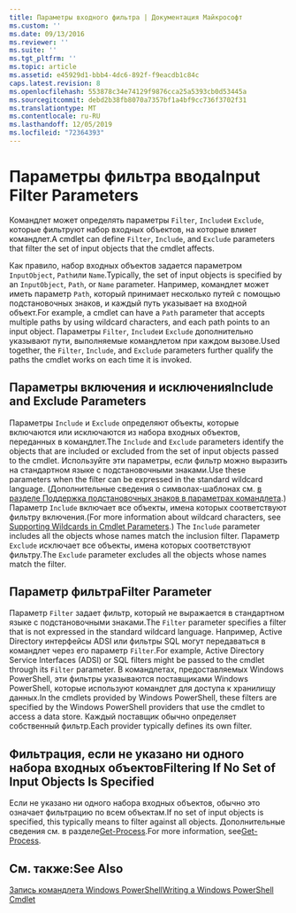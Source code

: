 ```yaml
---
title: Параметры входного фильтра | Документация Майкрософт
ms.custom: ''
ms.date: 09/13/2016
ms.reviewer: ''
ms.suite: ''
ms.tgt_pltfrm: ''
ms.topic: article
ms.assetid: e45929d1-bbb4-4dc6-892f-f9eacdb1c84c
caps.latest.revision: 8
ms.openlocfilehash: 553878c34e74129f9876cca25a5393cb0d53445a
ms.sourcegitcommit: debd2b38fb8070a7357bf1a4bf9cc736f3702f31
ms.translationtype: MT
ms.contentlocale: ru-RU
ms.lasthandoff: 12/05/2019
ms.locfileid: "72364393"
---
```

# <a name="input-filter-parameters"></a><span data-ttu-id="0f06e-102">Параметры фильтра ввода</span><span class="sxs-lookup"><span data-stu-id="0f06e-102">Input Filter Parameters</span></span>

<span data-ttu-id="0f06e-103">Командлет может определять параметры `Filter`, `Include`и `Exclude`, которые фильтруют набор входных объектов, на которые влияет командлет.</span><span class="sxs-lookup"><span data-stu-id="0f06e-103">A cmdlet can define `Filter`, `Include`, and `Exclude` parameters that filter the set of input objects that the cmdlet affects.</span></span>

<span data-ttu-id="0f06e-104">Как правило, набор входных объектов задается параметром `InputObject`, `Path`или `Name`.</span><span class="sxs-lookup"><span data-stu-id="0f06e-104">Typically, the set of input objects is specified by an `InputObject`, `Path`, or `Name` parameter.</span></span> <span data-ttu-id="0f06e-105">Например, командлет может иметь параметр `Path`, который принимает несколько путей с помощью подстановочных знаков, и каждый путь указывает на входной объект.</span><span class="sxs-lookup"><span data-stu-id="0f06e-105">For example, a cmdlet can have a `Path` parameter that accepts multiple paths by using wildcard characters, and each path points to an input object.</span></span> <span data-ttu-id="0f06e-106">Параметры `Filter`, `Include`и `Exclude` дополнительно указывают пути, выполняемые командлетом при каждом вызове.</span><span class="sxs-lookup"><span data-stu-id="0f06e-106">Used together, the `Filter`, `Include`, and `Exclude` parameters further qualify the paths the cmdlet works on each time it is invoked.</span></span>

## <a name="include-and-exclude-parameters"></a><span data-ttu-id="0f06e-107">Параметры включения и исключения</span><span class="sxs-lookup"><span data-stu-id="0f06e-107">Include and Exclude Parameters</span></span>

<span data-ttu-id="0f06e-108">Параметры `Include` и `Exclude` определяют объекты, которые включаются или исключаются из набора входных объектов, переданных в командлет.</span><span class="sxs-lookup"><span data-stu-id="0f06e-108">The `Include` and `Exclude` parameters identify the objects that are included or excluded from the set of input objects passed to the cmdlet.</span></span> <span data-ttu-id="0f06e-109">Используйте эти параметры, если фильтр можно выразить на стандартном языке с подстановочными знаками.</span><span class="sxs-lookup"><span data-stu-id="0f06e-109">Use these parameters when the filter can be expressed in the standard wildcard language.</span></span> <span data-ttu-id="0f06e-110">(Дополнительные сведения о символах-шаблонах см. [в разделе Поддержка подстановочных знаков в параметрах командлета](./supporting-wildcard-characters-in-cmdlet-parameters.md).) Параметр `Include` включает все объекты, имена которых соответствуют фильтру включения.</span><span class="sxs-lookup"><span data-stu-id="0f06e-110">(For more information about wildcard characters, see [Supporting Wildcards in Cmdlet Parameters](./supporting-wildcard-characters-in-cmdlet-parameters.md).) The `Include` parameter includes all the objects whose names match the inclusion filter.</span></span> <span data-ttu-id="0f06e-111">Параметр `Exclude` исключает все объекты, имена которых соответствуют фильтру.</span><span class="sxs-lookup"><span data-stu-id="0f06e-111">The `Exclude` parameter excludes all the objects whose names match the filter.</span></span>

## <a name="filter-parameter"></a><span data-ttu-id="0f06e-112">Параметр фильтра</span><span class="sxs-lookup"><span data-stu-id="0f06e-112">Filter Parameter</span></span>

<span data-ttu-id="0f06e-113">Параметр `Filter` задает фильтр, который не выражается в стандартном языке с подстановочными знаками.</span><span class="sxs-lookup"><span data-stu-id="0f06e-113">The `Filter` parameter specifies a filter that is not expressed in the standard wildcard language.</span></span> <span data-ttu-id="0f06e-114">Например, Active Directory интерфейсы ADSI или фильтры SQL могут передаваться в командлет через его параметр `Filter`.</span><span class="sxs-lookup"><span data-stu-id="0f06e-114">For example, Active Directory Service Interfaces (ADSI) or SQL filters might be passed to the cmdlet through its `Filter` parameter.</span></span> <span data-ttu-id="0f06e-115">В командлетах, предоставляемых Windows PowerShell, эти фильтры указываются поставщиками Windows PowerShell, которые используют командлет для доступа к хранилищу данных.</span><span class="sxs-lookup"><span data-stu-id="0f06e-115">In the cmdlets provided by Windows PowerShell, these filters are specified by the Windows PowerShell providers that use the cmdlet to access a data store.</span></span> <span data-ttu-id="0f06e-116">Каждый поставщик обычно определяет собственный фильтр.</span><span class="sxs-lookup"><span data-stu-id="0f06e-116">Each provider typically defines its own filter.</span></span>

## <a name="filtering-if-no-set-of-input-objects-is-specified"></a><span data-ttu-id="0f06e-117">Фильтрация, если не указано ни одного набора входных объектов</span><span class="sxs-lookup"><span data-stu-id="0f06e-117">Filtering If No Set of Input Objects Is Specified</span></span>

<span data-ttu-id="0f06e-118">Если не указано ни одного набора входных объектов, обычно это означает фильтрацию по всем объектам.</span><span class="sxs-lookup"><span data-stu-id="0f06e-118">If no set of input objects is specified, this typically means to filter against all objects.</span></span> <span data-ttu-id="0f06e-119">Дополнительные сведения см. в разделе[Get-Process](/powershell/module/Microsoft.PowerShell.Management/Get-Process).</span><span class="sxs-lookup"><span data-stu-id="0f06e-119">For more information, see[Get-Process](/powershell/module/Microsoft.PowerShell.Management/Get-Process).</span></span>

## <a name="see-also"></a><span data-ttu-id="0f06e-120">См. также:</span><span class="sxs-lookup"><span data-stu-id="0f06e-120">See Also</span></span>

[<span data-ttu-id="0f06e-121">Запись командлета Windows PowerShell</span><span class="sxs-lookup"><span data-stu-id="0f06e-121">Writing a Windows PowerShell Cmdlet</span></span>](./writing-a-windows-powershell-cmdlet.md)
